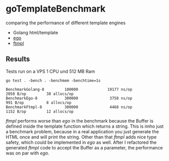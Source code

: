 # goTemplateBenchmark
comparing the performance of different template engines
* Golang html/template
* [ego](https://github.com/benbjohnson/ego)
* [ftmpl](https://github.com/tkrajina/ftmpl)
 
## Results
Tests run on a VPS 1 CPU und 512 MB Ram

`go test . -bench . -benchmem -benchtime=1s`

```
BenchmarkGolang-8         100000             19177 ns/op            2058 B/op         38 allocs/op
BenchmarkEgo-8            300000              3758 ns/op             991 B/op          8 allocs/op
BenchmarkFtmpl-8          300000              4468 ns/op            1152 B/op         12 allocs/op
```
*ftmpl* performs worse than _ego_ in the benchmark because the Buffer is defined inside the template function which returns a string. This is imho just a benchmark problem, because in a real application you just generate the HTML once and will print the string.
Other than that *ftmpl* adds nice type safety, which could be implemented in _ego_ as well.
After I refactored the generated *ftmpl* code to accept the Buffer as a parameter, the performance was on par with *ego*.
